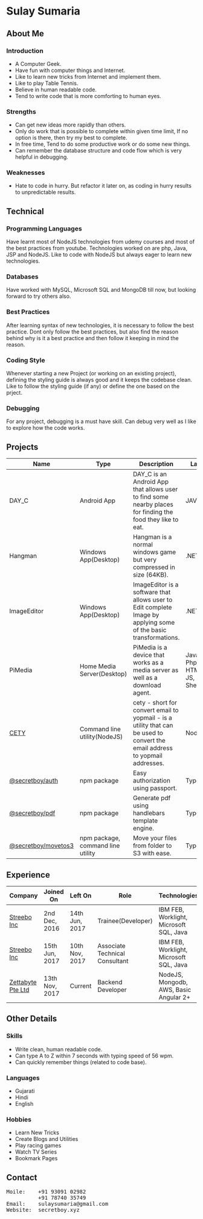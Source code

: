 # Sulay Sumaria

## About Me

### Introduction

- A Computer Geek.
- Have fun with computer things and Internet.
- Like to learn new tricks from Internet and implement them.
- Like to play Table Tennis.
- Believe in human readable code.
- Tend to write code that is more comforting to human eyes.

### Strengths

- Can get new ideas more rapidly than others.
- Only do work that is possible to complete within given time limit, If no option is there, then try my best to complete.
- In free time, Tend to do some productive work or do some new things.
- Can remember the database structure and code flow which is very helpful in debugging.

### Weaknesses

- Hate to code in hurry. But refactor it later on, as coding in hurry results to unpredictable results.

## Technical

### Programming Languages

Have learnt most of NodeJS technologies from udemy courses and most of the best practices from youtube. Technologies worked on are php, Java, JSP and NodeJS. Like to code with NodeJS but always eager to learn new technologies.

### Databases

Have worked with MySQL, Microsoft SQL and MongoDB till now, but looking forward to try others also.

### Best Practices

After learning syntax of new technologies, it is necessary to follow the best practice. Dont only follow the best practices, but also find the reason behind why is it a best practice and then follow it keeping in mind the reason.

### Coding Style

Whenever starting a new Project (or working on an existing project), defining the styling guide is always good and it keeps the codebase clean. Like to follow the styling guide (if any) or define the one based on the prject.

### Debugging

For any project, debugging is a must have skill. Can debug very well as I like to explore how the code works.

## Projects

| Name                | Type                              | Description                                                                                                                  | Language                                               |
| ------------------- | --------------------------------- | ---------------------------------------------------------------------------------------------------------------------------- | ------------------------------------------------------ |
| DAY_C               | Android App                       | DAY_C is an Android App that allows user to find some nearby places for finding the food they like to eat.                   | JAVA                                                   |
| Hangman             | Windows App(Desktop)              | Hangman is a normal windows game but very compressed in size (64KB).                                                         | .NET                                                   |
| ImageEditor         | Windows App(Desktop)              | ImageEditor is a software that allows user to Edit complete Image by applying some of the basic transformations.             | .NET                                                   |
| PiMedia             | Home Media Server(Desktop)        | PiMedia is a device that works as a media server as well as a download agent.                                                | Java - JSP, Php, Python, HTMl, CSS, JS, Shellscripting |
| [CETY](https://www.npmjs.com/package/cety)                | Command line utility(NodeJS)      | cety - short for convert email to yopmail - is a utility that can be used to convert the email address to yopmail addresses. | NodeJS                                                 |
| [@secretboy/auth](https://www.npmjs.com/package/@secretboy/auth)     | npm package                       | Easy authorization using passport.                                                                                           | TypeScript                                             |
| [@secretboy/pdf](https://www.npmjs.com/package/@secretboy/pdf)      | npm package                       | Generate pdf using handlebars template engine.                                                                               | TypeScript                                             | VS Code        |
| [@secretboy/movetos3](https://www.npmjs.com/package/@secretboy/movetos3) | npm package, command line utility | Move your files from folder to S3 with ease.                                                                                 | TypeScript                                             |

## Experience

| Company           | Joined On      | Left On        | Role                           | Technologies                            |
| ----------------- | -------------- | -------------- | ------------------------------ | --------------------------------------- |
| [Streebo Inc](https://www.streebo.com/)       | 2nd Dec, 2016  | 14th Jun, 2017 | Trainee(Developer)             | IBM FEB, Worklight, Microsoft SQL, Java |
| [Streebo Inc](https://www.streebo.com/)       | 15th Jun, 2017 | 10th Nov, 2017 | Associate Technical Consultant | IBM FEB, Worklight, Microsoft SQL, Java |
| [Zettabyte Pte Ltd](https://www.zettabyte.sg/) | 13th Nov, 2017 | Current        | Backend Developer              | NodeJS, Mongodb, AWS, Basic Angular 2+  |

## Other Details

### Skills

- Write clean, human readable code.
- Can type A to Z within 7 seconds with typing speed of 56 wpm.
- Can quickly remember things (related to code base).

### Languages

- Gujarati
- Hindi
- English

### Hobbies

- Learn New Tricks
- Create Blogs and Utilities
- Play racing games
- Watch TV Series
- Bookmark Pages

## Contact

<pre>
Moile:    +91 93091 02982
          +91 78740 35749
Email:    sulaysumaria@gmail.com
Website:  secretboy.xyz
</pre>
